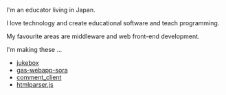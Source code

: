 
<!--
**tanykazy/tanykazy** is a ✨ _special_ ✨ repository because its `README.md` (this file) appears on your GitHub profile.

Here are some ideas to get you started:

- 🔭 I’m currently working on ...
- 🌱 I’m currently learning ...
- 👯 I’m looking to collaborate on ...
- 🤔 I’m looking for help with ...
- 💬 Ask me about ...
- 📫 How to reach me: ...
- 😄 Pronouns: ...
- ⚡ Fun fact: ...
-->

I'm an educator living in Japan.

I love technology and create educational software and teach programming.

My favourite areas are middleware and web front-end development.

I'm making these ...
- [jukebox](github.com/tanykazy/jukebox)
- [gas-webapp-sora](github.com/tanykazy/gas-webapp-sora)
- [comment_client](github.com/tanykazy/comment_client)
- [htmlparser.js](github.com/tanykazy/htmlparser.js)

